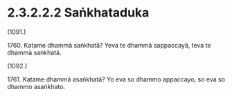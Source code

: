 

# 2.3.2.2.2 Saṅkhataduka






(1091.)

1760\. Katame dhammā saṅkhatā? Yeva te dhammā sappaccayā, teva te dhammā saṅkhatā.

(1092.)

1761\. Katame dhammā asaṅkhatā? Yo eva so dhammo appaccayo, so eva so dhammo asaṅkhato.



